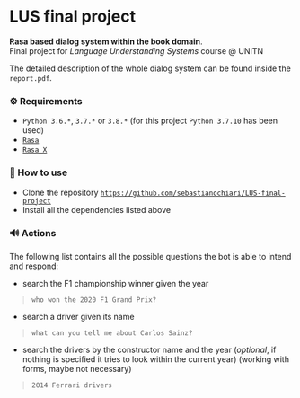 # LUS final project
**Rasa based dialog system within the book domain**.  
Final project for *Language Understanding Systems* course @ UNITN

The detailed description of the whole dialog system can be found inside the `report.pdf`. 

### ⚙️ Requirements

- `Python 3.6.*`, `3.7.*` or `3.8.*` (for this project `Python 3.7.10` has been used)
- [`Rasa`](https://rasa.com/docs/rasa/installation)
- [`Rasa X`](https://rasa.com/docs/rasa-x/)

### 🔧 How to use

- Clone the repository [`https://github.com/sebastianochiari/LUS-final-project`](https://github.com/sebastianochiari/LUS-final-project)
- Install all the dependencies listed above

### 🔊 Actions

The following list contains all the possible questions the bot is able to intend and respond:
- search the F1 championship winner given the year 
> `who won the 2020 F1 Grand Prix?`
- search a driver given its name
> `what can you tell me about Carlos Sainz?`
- search the drivers by the constructor name and the year (*optional*, if nothing is specified it tries to look within the current year) (working with forms, maybe not necessary)  
> `2014 Ferrari drivers`